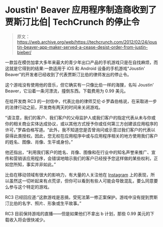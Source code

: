 # Joustin' Beaver 应用程序制造商收到了贾斯汀比伯| TechCrunch 的停止令

> 原文：<https://web.archive.org/web/https://techcrunch.com/2012/02/24/joustin-beaver-app-maker-served-a-cease-desist-order-from-justin-bieber/>

一款旨在模仿加拿大多年来最大的青少年出口产品的手机游戏只是在自找麻烦，而这就是它得到的结果:一款适用于 iOS 和 Android 设备的手机游戏“Joustin' Beaver”的开发者已经收到了代表贾斯汀比伯的律师发出的停止令。

这个游戏没有使用他的音乐，但它确实有一只像比伯一样的海狸，名叫 Joustin' Beaver，它沿着一条河漂流，撞倒东西。下载费用为 0.99 美元。

在给开发商 RC3 的一封信中，代表比伯的律师艾伦·d·罗森伯格说，在采取进一步的法律行动之前，开发商有两天的时间来关闭游戏。

“请注意，我们的客户、我们客户的父母监护人或我们客户的指定代表从未与你或你的相关商业实体达成协议，或以其他方式授予你或任何第三方创建该应用程序的许可，”罗森伯格写道。“此外，我不知道您是否曾询问或示意过我们客户的代表以获得此类授权。因此，您无权在应用程序中或与应用程序相关的地方使用我们客户的姓名、图像、肖像、生平或身份。”

他还指出，“利用我们客户的姓名、肖像、图像和在行业中的知名声誉来推广、宣传和营销该应用程序，会错误地暗示我们的客户已经授予您这样做的某些权利，正如您所知，事实并非如此。”

比伯在移动领域有很大的影响力，有大量的人关注他在 [Instagram](https://web.archive.org/web/20230306054643/https://techcrunch.com/2011/07/21/biebergram/) 上的表现，所以虽然这一切听起来有点荒谬，但你可以看到有些人可能会导致混乱，要么同意要么参与这个特定的游戏。

RC3 已经回应道:“这款游戏是恶搞，受宪法第一修正案保护。游戏中没有提到贾斯汀比伯的名字、照片、形象或生平故事。”

RC3 目前保持游戏的直播——但是如果他们不拿出 b 计划，那些 0.99 美元的下载收入将会很快减少。